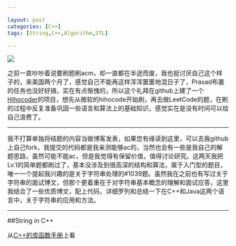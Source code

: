 ```yaml
---

layout: post
categories: [C++]
tags: [String,C++,Algorithm,STL]

---
```


![](http://3.bp.blogspot.com/-mtIKqmeDOnA/U7oBixuqBqI/AAAAAAAAIYU/qDlmhd2gR-k/s1600/01004.jpg)

之前一直吵吵着说要刷题刷acm，却一直都在半途而废，我也挺讨厌自己这个样子的，来美国两个月了，感觉自己不能再这样浑浑噩噩地混日子了，Prasad布置的任务也没好好搞，实在有点惭愧的，所以这个礼拜在github上建了一个[Hihocoder](https://github.com/kakack/hihoCoder)的项目，想先从微软的hihocode开始刷，再去做LeetCode的题，在刷的过程中反复准备巩固一些语言和算法上的基础知识，感觉实在是没有时间可以给自己浪费了。

---

我不打算单独将结题的内容当做博客发表，如果您有缘读到这里，可以去我github上自己fork，我提交的代码都是我亲测能够ac的，当然也会有一些是我自己的解题思路，虽然可能不能ac，但是我觉得有保留价值，值得讨论研究。这两天我把Lv.1的简单题都刷过了，基本没涉及到很高深的结构和算法，属于入门型的题目，唯一一个提起我兴趣的是关于字符串处理的#1039题。虽然我在之前也有写过关于字符串的面试博文，但那个更着重在于对字符串基本概念的理解和面试应答，这里我结合了一些优质博文，配上代码，详细罗列和总结一下在C++和Java这两个语言中，关于字符串的应用和方法。

---

##String in C++


从[C++的库函数手册](https://github.com/kakack/kakack.github.io/blob/master/attachment/C%2B%2B%E5%87%BD%E6%95%B0%E6%89%8B%E5%86%8C%2B(LibraryFunctions).chm)上看


